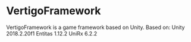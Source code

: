 # VertigoFramework
VertigoFramework is a game framework based on Unity.
Based on: 
  Unity 2018.2.20f1
  Entitas 1.12.2
  UniRx 6.2.2
